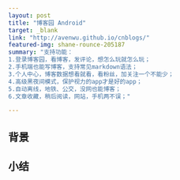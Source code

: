 ```yaml
---
layout: post
title: "博客园 Android"
target: _blank
link: "http://avenwu.github.io/cnblogs/"
featured-img: shane-rounce-205187
summary: "支持功能：
1.登录博客园，看博客，发评论，想怎么玩就怎么玩；
2.手机端也能写博客，支持常见markdown语法；
3.个人中心，博客数据想看就看，看粉丝，加关注一个不能少；
4.高级黑夜间模式，保护视力的app才是好的app；
5.自动离线，地铁、公交，没网也能博客；
6.文章收藏，稍后阅读，网站，手机两不误；"

---
```


## 背景


## 小结

